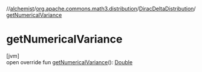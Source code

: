 //[alchemist](../../../index.md)/[org.apache.commons.math3.distribution](../index.md)/[DiracDeltaDistribution](index.md)/[getNumericalVariance](get-numerical-variance.md)

# getNumericalVariance

[jvm]\
open override fun [getNumericalVariance](get-numerical-variance.md)(): [Double](https://kotlinlang.org/api/latest/jvm/stdlib/kotlin/-double/index.html)
